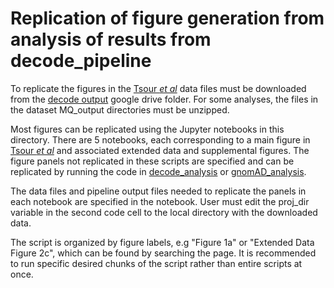 # Replication of figure generation from analysis of results from decode_pipeline

To replicate the figures in the [Tsour *et al*](https://doi.org/10.1101/2024.08.26.609665) data files must be downloaded from the [decode output](https://drive.google.com/open?id=15YoTBTZh4MdtAqHbibkYieEqyLyFi5hb&usp=drive_fs) google drive folder. For some analyses, the files in the dataset MQ_output directories must be unzipped.  

Most figures can be replicated using the Jupyter notebooks in this directory. There are 5 notebooks, each corresponding to a main figure in [Tsour *et al*](https://doi.org/10.1101/2024.08.26.609665) and associated extended data and supplemental figures. The figure panels not replicated in these scripts are specified and can be replicated by running the code in [decode_analysis](https://github.com/SlavovLab/decode/tree/main/decode_analysis) or [gnomAD_analysis](https://github.com/SlavovLab/decode/tree/main/gnomAD_analysis). 

The data files and pipeline output files needed to replicate the panels in each notebook are specified in the notebook. User must edit the proj_dir variable in the second code cell to the local directory with the downloaded data. 

The script is organized by figure labels, e.g "Figure 1a" or "Extended Data Figure 2c", which can be found by searching the page. It is recommended to run specific desired chunks of the script rather than entire scripts at once. 

